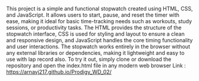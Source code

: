 This project is a simple and functional stopwatch created using HTML, CSS, and JavaScript. 
It allows users to start, pause, and reset the timer with ease, making it ideal for basic time-tracking needs such as workouts, study sessions, or productivity tasks. 
The HTML provides the structure of the stopwatch interface, CSS is used for styling and layout to ensure a clean and responsive design, and JavaScript handles 
the core timing functionality and user interactions. The stopwatch works entirely in the browser without any external libraries or dependencies, making it 
lightweight and easy to use with lap record also. To try it out, simply clone or download the repository and open the index.html file in any modern web browser 
Link : https://arnavj217.github.io/Prodigy_WD_02/
